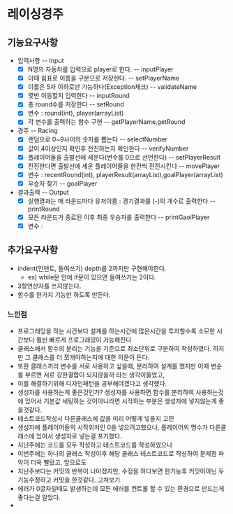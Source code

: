# 레이싱경주
## 기능요구사항
- 입력사항 -- Input
  - [x] N명의 자동차를 입력으로 player로 한다. -- inputPlayer
  - [x] 이때 쉼표로 이름을 구분으로 저장한다. -- setPlayerName
  - [x] 이름은 5자 이하로만 가능하다(Exception체크) -- validateName
  - [x] 몇번 이동할지 입력한다 -- inputRound
  - [x] 총 round수를 저장한다 -- setRound
  - [x] 변수 : round(int), player(arrayList)
  - [x] 각 변수를 출력하는 함수 구현 -- getPlayerName,getRound
- 경주 -- Racing
  - [x] 랜덤으로 0~9사이의 숫자를 뽑는다 -- selectNumber
  - [x] 값이 4이상인지 확인후 전진하는지 확인한다 -- verifyNumber
  - [x] 플레이어들을 출발선에 세운다(변수를 0으로 선언한다) -- setPlayerResult
  - [x] 전진한다면 출발선에 세운 플레이어들을 한칸씩 전진시킨다 -- movePlayer
  - [x] 변수 : recentRound(int), playerResult(arrayList<Integer>),goalPlayer(arrayList)
  - [x] 우승자 찾기 -- goalPlayer
- 결과출력 -- Output
  - [x] 실행결과는 매 라운드마다 유저이름 : 경기결과를 (-)의 개수로 출력한다 -- printRound
  - [x] 모든 라운드가 종료된 이후 최종 우승자를 출력한다 -- printGaolPlayer
  - [x] 변수 : 

## 추가요구사항
- indent(인덴트, 들여쓰기) depth를 2까지만 구현해야한다. 
    - ex) while문 안에 if문이 있으면 들여쓰기는 2이다.
- 3항연산자를 쓰지않는다.
- 함수를 한가지 기능만 하도록 만든다.

### 느낀점
- 프로그래밍을 하는 시간보다 설계를 하는시간에 많은시간을 투자할수록 소모한 시간보다 훨씬 빠르게 프로그래밍이 가능해진다
- 클래스에서 함수의 분리는 기능을 기준으로 최소단위로 구분하여 작성하였다. 하지만 그 클래스를 더 쪼개야하는지에 대한 의문이 든다.
- 또한 클래스끼리 변수를 서로 사용하고 싶을때, 분리하여 설계를 했지만 이때 변순를 부르면 서로 강한결합이 되지않을까 라는 생각이들었고,
- 이를 해결하기위해 디자인패턴을 공부해야겠다고 생각했다.
- 생성자를 사용하는게 좋은것인가? 생성자를 사용하면 함수를 분리하여 사용하는것에 있어서 기본값 세팅하는 것이아니라면 시작하는 부분은 생성자에 넣지않는게 좋을것같다.
- 테스트코드작성시 다른클래스에 값을 미리 어떻게 넣을지 고민
- 생성자에 플레이어들의 시작위치인 0을 넣으려고했으나, 플레이어의 명수가 다른클래스에 있어서 생성자로 넣는걸 포기했다.
- 지난주에는 코드를 모두 작성하고 테스트코드를 작성하였으나
- 이번주에는 하나의 클래스 작성이후 해당 클래스 테스트코드로 작성하여 문제점 파악이 더욱 빨랐고, 앞으로도
- 지난주보다는 커밋의 반복이 나아졌지만, 수정을 하다보면 한기능후 커밋이아닌 두기능수정하고 커밋을 한것같다. 고쳐보기
- 에러가 0글자일때도 발생하는데 모든 에러를 컨트롤 할 수 있는 환경으로 만드는게 좋다는걸 알았다.
- 